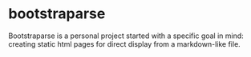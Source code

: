 # bootstraparse
Bootstraparse is a personal project started with a specific goal in mind: creating static html pages for direct display from a markdown-like file.
